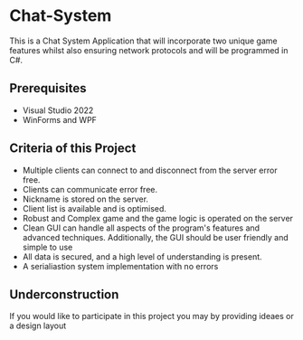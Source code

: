# Chat-System

This is a Chat System Application that will incorporate two unique game features whilst also ensuring network protocols and will be programmed in C#. 

## Prerequisites

- Visual Studio 2022
- WinForms and WPF

## Criteria of this Project

- Multiple clients can connect to and disconnect from the server error free.
- Clients can communicate error free.
- Nickname is stored on the server.
- Client list is available and is optimised.
- Robust and Complex game and the game logic is operated on the server
- Clean GUI can handle all aspects of the program's features and advanced techniques. Additionally, the GUI should be user friendly and simple to use
- All data is secured, and a high level of understanding is present.
- A serialiastion system implementation with no errors

## Underconstruction

If you would like to participate in this project you may by providing ideaes or a design layout
